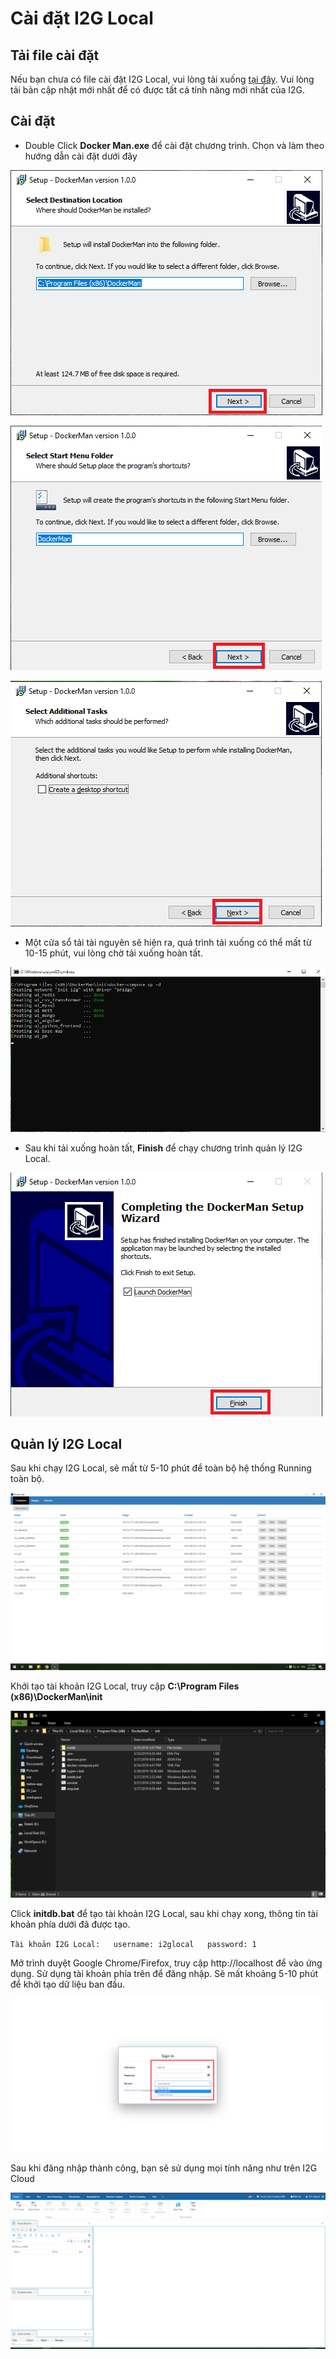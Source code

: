 # Cài đặt I2G Local

## Tải file cài đặt

Nếu bạn chưa có file cài đặt I2G Local, vui lòng tải xuống [tại đây](https://bitly.vn/5s-o). Vui lòng tải bản cập nhật mới nhất để có được tất cả tính năng mới nhất của I2G.

## Cài đặt

* Double Click **Docker Man.exe** để cài đặt chương trình. Chọn và làm theo hướng dẫn cài đặt dưới đây

![](.gitbook/assets/2d.png)

![](.gitbook/assets/3.png)

![](.gitbook/assets/4.png)

* Một cửa sổ tải tài nguyên sẽ hiện ra, quá trình tải xuống có thể mất từ 10-15 phút, vui lòng chờ tải xuống hoàn tất.

![](.gitbook/assets/5.png)

* Sau khi tải xuống hoàn tất, **Finish** để chạy chương trình quản lý I2G Local.

![](.gitbook/assets/6.png)

## Quản lý I2G Local

Sau khi chạy I2G Local, sẽ mất từ 5-10 phút để toàn bộ hệ thống Running toàn bộ.

![](.gitbook/assets/7.png)

Khởi tạo tài khoản I2G Local, truy cập **C:\Program Files \(x86\)\DockerMan\init**

![](.gitbook/assets/8.png)

Click **initdb.bat** để tạo tài khoản I2G Local, sau khi chạy xong, thông tin tài khoản phía dưới đã được tạo.

`Tài khoản I2G Local:  
      username: i2glocal  
      password: 1`

Mở trình duyệt Google Chrome/Firefox, truy cập http://localhost để vào ứng dụng. Sử dụng tài khoản phía trên để đăng nhập. Sẽ mất khoảng 5-10 phút để khởi tạo dữ liệu ban đầu.

![](.gitbook/assets/9.png)

Sau khi đăng nhập thành công, bạn sẽ sử dụng mọi tính năng như trên I2G Cloud

![](.gitbook/assets/10.png)

